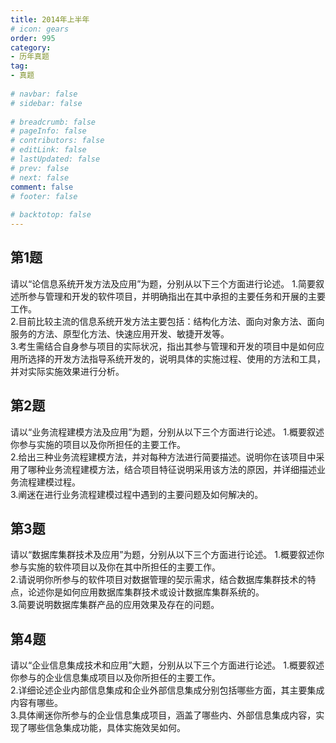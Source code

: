```yaml
---  
title: 2014年上半年  
# icon: gears  
order: 995  
category:  
- 历年真题  
tag:  
- 真题  
  
# navbar: false  
# sidebar: false  
  
# breadcrumb: false  
# pageInfo: false  
# contributors: false  
# editLink: false  
# lastUpdated: false  
# prev: false  
# next: false  
comment: false  
# footer: false  
  
# backtotop: false  
---  
```

## 第1题 ##

请以“论信息系统开发方法及应用”为题，分别从以下三个方面进行论述。 1.简要叙述所参与管理和开发的软件项目，并明确指出在其中承担的主要任务和开展的主要工作。  
2.目前比较主流的信息系统开发方法主要包括：结构化方法、面向对象方法、面向服务的方法、原型化方法、快速应用开发、敏捷开发等。  
3.考生需结合自身参与项目的实际状况，指出其参与管理和开发的项目中是如何应用所选择的开发方法指导系统开发的，说明具体的实施过程、使用的方法和工具，并对实际实施效果进行分析。  


## 第2题 ##

请以“业务流程建模方法及应用”为题，分别从以下三个方面进行论述。 1.概要叙述你参与实施的项目以及你所担任的主要工作。  
2.给出三种业务流程建模方法，并对每种方法进行简要描述。说明你在该项目中采用了哪种业务流程建模方法，结合项目特征说明采用该方法的原因，并详细描述业务流程建模过程。  
3.阐迷在进行业务流程建模过程中遇到的主要问题及如何解决的。  


## 第3题 ##

请以“数据库集群技术及应用”为题，分别从以下三个方面进行论述。 1.概要叙述你参与实施的软件项目以及你在其中所担任的主要工作。  
2.请说明你所参与的软件项目对数据管理的契示需求，结合数据库集群技术的特点，论述你是如何应用数据库集群技术或设计数据库集群系统的。  
3.简要说明数据库集群产品的应用效果及存在的问题。  


## 第4题 ##

请以“企业信息集成技术和应用”大题，分别从以下三个方面进行论述。 1.概要叙述你参与的企业信息集成项目以及你所担任的主要工作。  
2.详细论述企业内部信息集成和企业外部信息集成分别包括哪些方面，其主要集成内容有哪些。  
3.具体阐迷你所参与的企业信息集成项目，涵盖了哪些内、外部信息集成内容，实现了哪些信急集成功能，具体实施效吴如何。  

